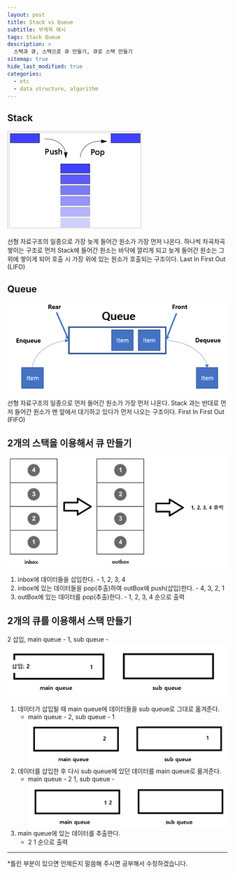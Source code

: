 ```yaml
---
layout: post
title: Stack vs Queue
subtitle: 부제목 예시
tags: Stack Queue
description: >
  스택과 큐, 스택으로 큐 만들기, 큐로 스택 만들기
sitemap: true
hide_last_modified: true
categories:
  - etc
  - data structure, algorithm
---
```


## Stack

![](/assets//img/blog/etc/data%20structure%26algorithm/sq_1.PNG)

선형 자료구조의 일종으로 가장 늦게 들어간 원소가 가장 먼저 나온다. 하나씩 차곡차곡 쌓이는 구조로 먼저 Stack에 들어간 원소는 바닥에 깔리게 되고 늦게 들어간 원소는 그 위에 쌓이게 되어 호출 시 가장 위에 있는 원소가 호출되는 구조이다. Last In First Out (LIFO)

## Queue

![](/assets//img/blog/etc/data%20structure%26algorithm/sq_2.PNG)

선형 자료구조의 일종으로 먼저 들어간 원소가 가장 먼저 나온다. Stack 과는 반대로 먼저 들어간 원소가 맨 앞에서 대기하고 있다가 먼저 나오는 구조이다. First In First Out (FIFO)

## 2개의 스택을 이용해서 큐 만들기

![](/assets//img/blog/etc/data%20structure%26algorithm/sq_3.png)

1. inbox에 데이터들을 삽입한다. - 1, 2, 3, 4
2. inbox에 있는 데이터들을 pop(추출)하여 outBox에 push(삽입)한다. - 4, 3, 2, 1
3. outBox에 있는 데이터를 pop(추출)한다. - 1, 2, 3, 4 순으로 출력

## 2개의 큐를 이용해서 스택 만들기

2 삽입, main queue - 1, sub queue - 
![](/assets//img/blog/etc/data%20structure%26algorithm/sq_4.png)
1. 데이터가 삽입될 때 main queue에 데이터들을 sub queue로 그대로 옮겨준다.
    - main queue - 2, sub queue - 1
    ![](/assets//img/blog/etc/data%20structure%26algorithm/sq_5.png)
2. 데이터를 삽입한 후 다시 sub queue에 있던 데이터를 main queue로 옮겨준다.
    - main queue - 2 1, sub queue - 
    ![](/assets//img/blog/etc/data%20structure%26algorithm/sq_6.png)
3. main queue에 있는 데이터를 추출한다.
    - 2 1 순으로 출력 

---
*틀린 부분이 있으면 언제든지 말씀해 주시면 공부해서 수정하겠습니다.